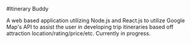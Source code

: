 #Itinerary Buddy

A web based application utilizing Node.js and React.js to utilize Google Map's API to assist the user in developing trip itineraries based off attraction location/rating/price/etc. Currently in progress. 
 
